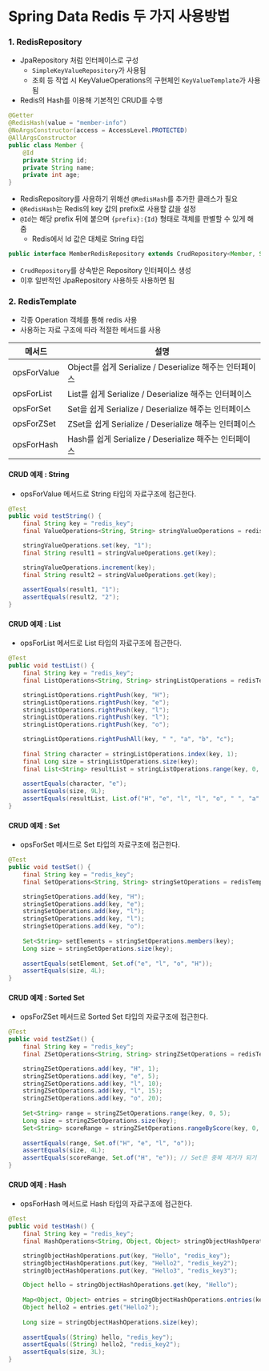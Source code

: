 # Spring Data Redis 두 가지 사용방법
### 1. RedisRepository
* JpaRepository 처럼 인터페이스로 구성
  * `SimpleKeyValueRepository`가 사용됨
  * 조회 등 작업 시 KeyValueOperations의 구현체인 `KeyValueTemplate`가 사용됨
* Redis의 Hash를 이용해 기본적인 CRUD를 수행

```java
@Getter
@RedisHash(value = "member-info")
@NoArgsConstructor(access = AccessLevel.PROTECTED)
@AllArgsConstructor
public class Member {
    @Id
    private String id;
    private String name;
    private int age;
}
```
* RedisRepository를 사용하기 위해선 `@RedisHash`를 추가한 클래스가 필요
* `@RedisHash`는 Redis의 key 값의 prefix로 사용할 값을 설정
* `@Id`는 해당 prefix 뒤에 붙으며 `{prefix}:{Id}` 형태로 객체를 판별할 수 있게 해 줌
  * Redis에서 Id 값은 대체로 String 타입

```java
public interface MemberRedisRepository extends CrudRepository<Member, String> {
```
* `CrudRepository`를 상속받은 Repository 인터페이스 생성
* 이후 일반적인 JpaRepository 사용하듯 사용하면 됨


### 2. RedisTemplate
* 각종 Operation 객체를 통해 redis 사용
* 사용하는 자료 구조에 따라 적절한 메서드를 사용

|메서드|설명|
|---|---|
|opsForValue|Object를 쉽게 Serialize / Deserialize 해주는 인터페이스|
|opsForList|List를 쉽게 Serialize / Deserialize 해주는 인터페이스|
|opsForSet|Set을 쉽게 Serialize / Deserialize 해주는 인터페이스|
|opsForZSet|ZSet을 쉽게 Serialize / Deserialize 해주는 인터페이스|
|opsForHash|Hash를 쉽게 Serialize / Deserialize 해주는 인터페이스|

#### CRUD 예제 : String
* opsForValue 메서드로 String 타입의 자료구조에 접근한다.

```java
@Test
public void testString() {
    final String key = "redis_key";
    final ValueOperations<String, String> stringValueOperations = redisTemplate.opsForValue();

    stringValueOperations.set(key, "1");
    final String result1 = stringValueOperations.get(key);

    stringValueOperations.increment(key);
    final String result2 = stringValueOperations.get(key);
    
    assertEquals(result1, "1");
    assertEquals(result2, "2");
}
```

#### CRUD 예제 : List
* opsForList 메서드로 List 타입의 자료구조에 접근한다.

```java
@Test
public void testList() {
    final String key = "redis_key";
    final ListOperations<String, String> stringListOperations = redisTemplate.opsForList();

    stringListOperations.rightPush(key, "H");
    stringListOperations.rightPush(key, "e");
    stringListOperations.rightPush(key, "l");
    stringListOperations.rightPush(key, "l");
    stringListOperations.rightPush(key, "o");

    stringListOperations.rightPushAll(key, " ", "a", "b", "c");
    
    final String character = stringListOperations.index(key, 1);
    final Long size = stringListOperations.size(key);
    final List<String> resultList = stringListOperations.range(key, 0, 8);
    
    assertEquals(character, "e");
    assertEquals(size, 9L);
    assertEquals(resultList, List.of("H", "e", "l", "l", "o", " ", "a", "b", "c"));
}
```

#### CRUD 예제 : Set
* opsForSet 메서드로 Set 타입의 자료구조에 접근한다.

```java
@Test
public void testSet() {
    final String key = "redis_key";
    final SetOperations<String, String> stringSetOperations = redisTemplate.opsForSet();

    stringSetOperations.add(key, "H");
    stringSetOperations.add(key, "e");
    stringSetOperations.add(key, "l");
    stringSetOperations.add(key, "l");
    stringSetOperations.add(key, "o");
    
    Set<String> setElements = stringSetOperations.members(key);
    Long size = stringSetOperations.size(key);
    
    assertEquals(setElement, Set.of("e", "l", "o", "H"));
    assertEquals(size, 4L);
}
```

#### CRUD 예제 : Sorted Set
* opsForZSet 메서드로 Sorted Set 타입의 자료구조에 접근한다.

```java
@Test
public void testZSet() {
    final String key = "redis_key";
    final ZSetOperations<String, String> stringZSetOperations = redisTemplate.opsForZSet();

    stringZSetOperations.add(key, "H", 1);
    stringZSetOperations.add(key, "e", 5);
    stringZSetOperations.add(key, "l", 10);
    stringZSetOperations.add(key, "l", 15);
    stringZSetOperations.add(key, "o", 20);
    
    Set<String> range = stringZSetOperations.range(key, 0, 5);
    Long size = stringZSetOperations.size(key);
    Set<String> scoreRange = stringZSetOperations.rangeByScore(key, 0, 13);
    
    assertEquals(range, Set.of("H", "e", "l", "o"));
    assertEquals(size, 4L);
    assertEquals(scoreRange, Set.of("H", "e")); // Set은 중복 제거가 되기 때문에 "l"은 score = 15
}
```

#### CRUD 예제 : Hash
* opsForHash 메서드로 Hash 타입의 자료구조에 접근한다.

```java
@Test
public void testHash() {
    final String key = "redis_key";
    final HashOperations<String, Object, Object> stringObjectHashOperations = redisTemplate.opsForHash();

    stringObjectHashOperations.put(key, "Hello", "redis_key");
    stringObjectHashOperations.put(key, "Hello2", "redis_key2");
    stringObjectHashOperations.put(key, "Hello3", "redis_key3");

    Object hello = stringObjectHashOperations.get(key, "Hello");
    
    Map<Object, Object> entries = stringObjectHashOperations.entries(key);
    Object hello2 = entries.get("Hello2");
    
    Long size = stringObjectHashOperations.size(key);
    
    assertEquals((String) hello, "redis_key");
    assertEquals((String) hello2, "redis_key2");
    assertEquals(size, 3L);
}
```

